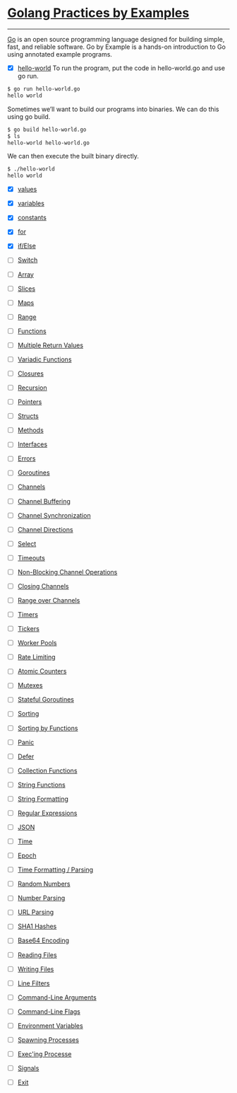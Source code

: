 # [Golang Practices by Examples](https://gobyexample.com)
****

[Go](http://golang.org/) is an open source programming language designed for building simple, fast, and reliable software.
Go by Example is a hands-on introduction to Go using annotated example programs.

- [x] [hello-world](https://gobyexample.com/hello-world)
To run the program, put the code in hello-world.go and use go run.	

```sh
$ go run hello-world.go
hello world
```

Sometimes we’ll want to build our programs into binaries. We can do this using go build.	

```sh
$ go build hello-world.go
$ ls
hello-world	hello-world.go
```

We can then execute the built binary directly.

```sh
$ ./hello-world
hello world
```

- [x] [values](https://gobyexample.com/values)

- [x] [variables](https://gobyexample.com/variables)

- [x] [constants](https://gobyexample.com/constants)

- [x] [for](https://gobyexample.com/for)

- [x] [if/Else](https://gobyexample.com/if-else)

- [ ] [Switch]("https://gobyexample.com/switch")

- [ ] [Array]("https://gobyexample.com/arrays")

- [ ] [Slices]("https://gobyexample.com/slices")

- [ ] [Maps]("https://gobyexample.com/maps")

- [ ] [Range]("https://gobyexample.com/range")

- [ ] [Functions]("https://gobyexample.com/functions")

- [ ] [Multiple Return Values]("https://gobyexample.com/multiple-return-values")

- [ ] [Variadic Functions]("https://gobyexample.com/variadic-functions")

- [ ] [Closures]("https://gobyexample.com/closures">)

- [ ] [Recursion]("https://gobyexample.com/recursion")

- [ ] [Pointers]("https://gobyexample.com/pointers")

- [ ] [Structs]("https://gobyexample.com/structs")

- [ ] [Methods]("https://gobyexample.com/methods")

- [ ] [Interfaces]("https://gobyexample.com/interfaces")

- [ ] [Errors]("https://gobyexample.com/errors")

- [ ] [Goroutines]("https://gobyexample.com/goroutines")

- [ ] [Channels]("https://gobyexample.com/channels")

- [ ] [Channel Buffering]("https://gobyexample.com/channel-buffering")

- [ ] [Channel Synchronization]("https://gobyexample.com/channel-synchronization")

- [ ] [Channel Directions]("https://gobyexample.com/channel-directions")

- [ ] [Select]("https://gobyexample.com/select")

- [ ] [Timeouts]("https://gobyexample.com/timeouts")

- [ ] [Non-Blocking Channel Operations]("https://gobyexample.com/non-blocking-channel-operations")

- [ ] [Closing Channels]("https://gobyexample.com/closing-channels")

- [ ] [Range over Channels]("https://gobyexample.com/range-over-channels")

- [ ] [Timers]("https://gobyexample.com/timers")

- [ ] [Tickers]("https://gobyexample.com/tickers")

- [ ] [Worker Pools]("https://gobyexample.com/worker-pools")

- [ ] [Rate Limiting]("https://gobyexample.com/rate-limiting")

- [ ] [Atomic Counters]("https://gobyexample.com/atomic-counters")

- [ ] [Mutexes]("https://gobyexample.com/mutexes")

- [ ] [Stateful Goroutines]("https://gobyexample.com/stateful-goroutines")

- [ ] [Sorting]("https://gobyexample.com/sorting")

- [ ] [Sorting by Functions]("https://gobyexample.com/sorting-by-functions")

- [ ] [Panic]("https://gobyexample.com/panic")

- [ ] [Defer]("https://gobyexample.com/defer")

- [ ] [Collection Functions]("https://gobyexample.com/collection-functions")

- [ ] [String Functions]("https://gobyexample.com/string-functions")

- [ ] [String Formatting]("https://gobyexample.com/string-formatting")

- [ ] [Regular Expressions]("https://gobyexample.com/regular-expressions")

- [ ] [JSON]("https://gobyexample.com/json")

- [ ] [Time]("https://gobyexample.com/time")

- [ ] [Epoch]("https://gobyexample.com/epoch")

- [ ] [Time Formatting / Parsing]("https://gobyexample.com/time-formatting-parsing")

- [ ] [Random Numbers]("https://gobyexample.com/random-numbers")

- [ ] [Number Parsing]("https://gobyexample.com/number-parsing")

- [ ] [URL Parsing]("https://gobyexample.com/url-parsing")

- [ ] [SHA1 Hashes]("https://gobyexample.com/sha1-hashes")

- [ ] [Base64 Encoding]("https://gobyexample.com/base64-encoding")

- [ ] [Reading Files]("https://gobyexample.com/reading-files")

- [ ] [Writing Files]("https://gobyexample.com/writing-files")

- [ ] [Line Filters]("https://gobyexample.com/line-filters")

- [ ] [Command-Line Arguments]("https://gobyexample.com/command-line-arguments")

- [ ] [Command-Line Flags]("https://gobyexample.com/command-line-flags")

- [ ] [Environment Variables]("https://gobyexample.com/environment-variables")

- [ ] [Spawning Processes]("https://gobyexample.com/spawning-processes")

- [ ] [Exec'ing Processe]("https://gobyexample.com/execing-processes")

- [ ] [Signals]("https://gobyexample.com/signals")

- [ ] [Exit]("https://gobyexample.com/exit")